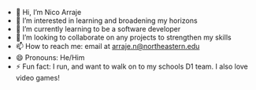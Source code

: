 - 👋 Hi, I’m Nico Arraje
- 👀 I’m interested in learning and broadening my horizons
- 🌱 I’m currently learning to be a software developer
- 💞️ I’m looking to collaborate on any projects to strengthen my skills
- 📫 How to reach me: email at arraje.n@northeastern.edu
- 😄 Pronouns: He/Him
- ⚡ Fun fact: I run, and want to walk on to my schools D1 team. I also love video games!
